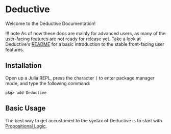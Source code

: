 # Deductive

Welcome to the Deductive Documentation!

!!! note
    As of now these docs are mainly for advanced users, as many of the user-facing features are not ready for release yet. Take a look at Deductive's [README](https://github.com/ctrekker/Deductive.jl) for a basic introduction to the stable front-facing user features.

## Installation

Open up a Julia REPL, press the character `]` to enter package manager mode, and type the following command:

```julia-repl
pkg> add Deductive
```

## Basic Usage

The best way to get accustomed to the syntax of Deductive is to start with [Propositional Logic](@ref).
